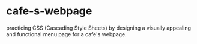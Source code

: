 # cafe-s-webpage
practicing CSS (Cascading Style Sheets) by designing a visually appealing and functional menu page for a cafe's webpage. 
